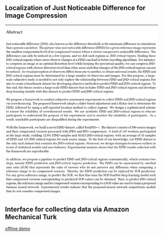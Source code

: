 ## Localization of Just Noticeable Difference for Image Compression
---

![](./public/abstract.png)

## Interface for collecting data via Amazon Mechanical Turk
[offline demo](https://angchen-dev.github.io/msc_thesis-KonJNDplusplus/public/pilot_study_offline.html)
